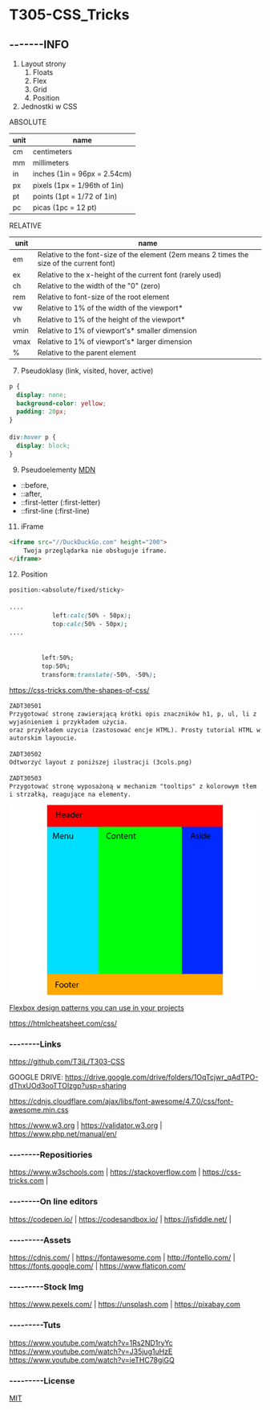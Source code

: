 # T305-CSS_Tricks
## -------INFO

1. Layout strony
   1. Floats
   1. Flex
   1. Grid
   2. Position
1. Jednostki w CSS

ABSOLUTE

unit|name
----|------------
cm | centimeters
mm | millimeters
in | inches (1in = 96px = 2.54cm)
px | pixels (1px = 1/96th of 1in)
pt | points (1pt = 1/72 of 1in)
pc | picas (1pc = 12 pt)

RELATIVE

unit|name
----|------------
em | Relative to the font-size of the element (2em means 2 times the size of the current font)	
ex	| Relative to the x-height of the current font (rarely used)	
ch	| Relative to the width of the "0" (zero)	
rem | Relative to font-size of the root element	
vw	| Relative to 1% of the width of the viewport*	
vh	| Relative to 1% of the height of the viewport*	
vmin | Relative to 1% of viewport's* smaller dimension	
vmax | Relative to 1% of viewport's* larger dimension	
% | Relative to the parent element

7. Pseudoklasy (link, visited, hover, active)
```css
p {
  display: none;
  background-color: yellow;
  padding: 20px;
}

div:hover p {
  display: block;
}
```
9. Pseudoelementy [MDN](https://developer.mozilla.org/en-US/docs/Web/CSS/Pseudo-elements)
* ::before,
* ::after,
* ::first-letter (:first-letter)
* ::first-line (:first-line)
11. iFrame
```html
<iframe src="//DuckDuckGo.com" height="200">
    Twoja przeglądarka nie obsługuje iframe.
</iframe>
```

12. Position 
```css
position:<absolute/fixed/sticky>

....
			left:calc(50% - 50px);
			top:calc(50% - 50px);
....


         left:50%;
         top:50%;
         transform:translate(-50%, -50%);
 ```

https://css-tricks.com/the-shapes-of-css/


```
ZADT30501
Przygotować stronę zawierającą krótki opis znaczników h1, p, ul, li z wyjaśnieniem i przykładem użycia.
oraz przykładem uzycia (zastosować encje HTML). Prosty tutorial HTML w autorskim layoucie.

ZADT30502
Odtworzyć layout z poniższej ilustracji (3cols.png)

ZADT30503
Przygotować stronę wyposażoną w mechanizm "tooltips" z kolorowym tłem i strzałką, reagujące na elementy.
```

![3cols](/3cols.png)

[Flexbox design patterns you can use in your projects](https://www.youtube.com/watch?v=vQAvjof1oe4)

https://htmlcheatsheet.com/css/
### --------Links
https://github.com/T3iL/T303-CSS

GOOGLE DRIVE: https://drive.google.com/drive/folders/1OqTcjwr_qAdTPO-dThxUOd3ooTTOlzgp?usp=sharing

https://cdnjs.cloudflare.com/ajax/libs/font-awesome/4.7.0/css/font-awesome.min.css

https://www.w3.org | https://validator.w3.org | https://www.php.net/manual/en/
### --------Repositiories
https://www.w3schools.com | https://stackoverflow.com | https://css-tricks.com |
### --------On line editors
https://codepen.io/ | https://codesandbox.io/ | https://jsfiddle.net/ |
### ---------Assets
https://cdnjs.com/ | https://fontawesome.com | http://fontello.com/ | https://fonts.google.com/ | https://www.flaticon.com/
### ---------Stock Img
https://www.pexels.com/ | https://unsplash.com | https://pixabay.com
### ---------Tuts
https://www.youtube.com/watch?v=1Rs2ND1ryYc
https://www.youtube.com/watch?v=J35jug1uHzE
https://www.youtube.com/watch?v=ieTHC78giGQ
### ---------License
[MIT](https://choosealicense.com/licenses/mit/)
